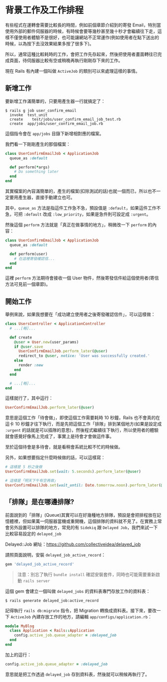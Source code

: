 # 背景工作及工作排程

有些程式在運轉會需要比較長的時間，例如前個章節介紹到的寄發 Email，特別當使用外部的郵件伺服器的時候，有時候會要等幾秒甚至幾十秒才會繼續往下走，這樣不僅使用者體驗不是很好，也可能讓網站不正常運作(例如使用者在點下送出的時候，以為按下去沒效果結果多按了很多下)。

所以，通常這種比較耗時的工作，會把工作先存起來，然後把使用者畫面轉往已完成頁面，待伺服器比較有空或稍晚再執行剛剛存下來的工作。

現在 Rails 有內建一個叫做 `ActiveJob` 的類別可以來處理這樣的事情。

## 新增工作

要新增工作滿簡單的，只要用產生器一行就搞定了：

    $ rails g job user_confirm_email
      invoke  test_unit
      create    test/jobs/user_confirm_email_job_test.rb
      create  app/jobs/user_confirm_email_job.rb

這個指令會在 `app/jobs` 目錄下新增相對應的檔案。

我們看一下剛剛產生的那個檔案：

```ruby
class UserConfirmEmailJob < ApplicationJob
  queue_as :default

  def perform(*args)
    # Do something later
  end
end
```

其實檔案的內容滿簡單的，產生的檔案(扣除測試的話)也就一個而已，所以也不一定要用產生器，直接手動建立也可。

其中，`queue_as` 方法是指這件工作急不急，預設值是 `:default`，如果這件工作不急，可把 `:default` 改成 `:low_priority`，如果是急件則可設定成 `:urgent`。

然後這個 `perform` 方法就是「真正在做事情的地方」，稍微改一下 `perform` 的內容：

```ruby
class UserConfirmEmailJob < ApplicationJob
  queue_as :default

  def perform(user)
    # 在這裡寄發確認信...
  end
end
```

這裡 `perform` 方法期待會接收一個 User 物件，然後寄發信件給這個使用者(寄信方法可見前一個章節)。

## 開始工作

舉例來說，如果我想要在「成功建立使用者之後寄發確認信件」，可以這樣做：

```ruby
class UsersController < ApplicationController
  # ...[略]...

  def create
    @user = User.new(user_params)
    if @user.save
      UserConfirmEmailJob.perform_later(@user)
      redirect_to @user, notice: 'User was successfully created.'
    else
      render :new
    end
  end

  # ...[略]...
end
```

這樣就行了，其中這行：

```ruby
UserConfirmEmailJob.perform_later(@user)
```

意思是這個工作「待會做」，即使這個工作需要耗時 10 秒鐘，Rails 也不會真的在這卡 10 秒鐘才往下執行，而是先把這個工作「排隊」排到某個地方(如果是設定成 `:urgent` 的話就是可以插隊的意思)，然後程式繼續往下執行，所以使用者的體驗就會感覺好像馬上完成了，事實上是待會才會做這件事。

至於這個待會是多待會，就是看稍會系統比較不忙的時候做。

另外，如果想要指定什麼時候做的話，可以這樣寫：

```ruby
# 這樣是 5 秒之後做
UserConfirmEmailJob.set(wait: 5.seconds).perform_later(@user)

# 這樣是「明天下午有空再做」
UserConfirmEmailJob.set(wait_until: Date.tomorrow.noon).perform_later(@user)
```

## 「排隊」是在哪邊排隊?

前面說到的「排隊」(Queue)其實可以在好幾種地方排隊，預設是會把排程放在記憶體裡，但如果萬一伺服器當機或重開機，這個排隊的資料就不見了。在實務上常會另外設置可以排隊的地方，常見的有 `Sidekiq` 跟 `Delayed Job`，我們來試一下比較容易設定的 `delayed_job`

Delayed::Job 網址：https://github.com/collectiveidea/delayed_job

請照頁面說明，安裝 `delayed_job_active_record`：

```ruby
gem 'delayed_job_active_record'
```

> 注意：別忘了執行 `bundle install` 確認安裝套件，同時也可能需要重新啟動 `rails server`

這個 gem 會建立一個叫做 `delayed_jobs` 的資料表專門存放工作的資料表：

    $ rails generate delayed_job:active_record

記得執行 `rails db:migrate` 指令，把 Migration 轉換成資料表。接下來，要改一下 `ActiveJob` 內建存放工作的地方，請編輯 `app/configs/application.rb`：

```ruby
module MyBlog
  class Application < Rails::Application
    config.active_job.queue_adapter = :delayed_job
  end
end
```

加上的這行：

```ruby
config.active_job.queue_adapter = :delayed_job
```

意思就是把工作透過 `delayed_job` 存到資料表，然後就可以稍候再執行了。

